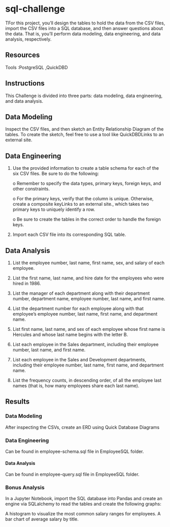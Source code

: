 
# sql-challenge

TFor this project, you’ll design the tables to hold the data from the CSV files, import the CSV files into a SQL database, and then answer questions about the data. That is, you’ll perform data modeling, data engineering, and data analysis, respectively.
##  Resources


Tools :PostgreSQL ,QuickDBD


## Instructions

This Challenge is divided into three parts: data modeling, data engineering, and data analysis.

## Data Modeling
Inspect the CSV files, and then sketch an Entity Relationship Diagram of the tables. To create the sketch, feel free to use a tool like QuickDBDLinks to an external site.

## Data Engineering 

1.	Use the provided information to create a table schema for each of the six CSV files. Be sure to do the following:

    o	Remember to specify the data types, primary keys, foreign keys, and other constraints.

    o	For the primary keys, verify that the column is unique. Otherwise, create a        composite keyLinks to an external site., which takes two primary keys to uniquely identify a row.

    o	Be sure to create the tables in the correct order to handle the foreign keys.

2.	Import each CSV file into its corresponding SQL table.

## Data Analysis
1.	List the employee number, last name, first name, sex, and salary of each employee.

2.	List the first name, last name, and hire date for the employees who were hired in 1986.

3.	List the manager of each department along with their department number, department name, employee number, last name, and first name.

4.	List the department number for each employee along with that employee’s employee number, last name, first name, and department name.

5.	List first name, last name, and sex of each employee whose first name is Hercules and whose last name begins with the letter B.

6.	List each employee in the Sales department, including their employee number, last name, and first name.

7.	List each employee in the Sales and Development departments, including their employee number, last name, first name, and department name.

8.	List the frequency counts, in descending order, of all the employee last names (that is, how many employees share each last name).


## Results

### Data Modeling
After inspecting the CSVs, create an ERD using Quick Database Diagrams

### Data Engineering

Can be found in employee-schema.sql file in EmployeeSQL folder.

#### Data Analysis

Can be found in employee-query.sql file in EmployeeSQL folder.

### Bonus Analysis

In a Jupyter Notebook, import the SQL database into Pandas and create an engine via SQLalchemy to read the tables and create the following graphs:

A histogram to visualize the most common salary ranges for employees.
A bar chart of average salary by title.